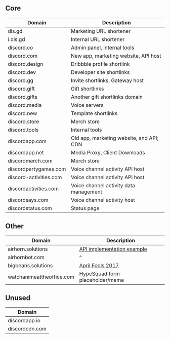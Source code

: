 ## Core

| Domain                | Description                              |
|-----------------------|------------------------------------------|
| dis.gd                | Marketing URL shortener                  |
| i.dis.gd              | Internal URL shortener                   |
| discord.co            | Admin panel, internal tools              |
| discord.com           | New app, marketing website, API host     |
| discord.design        | Dribbble profile shortlink               |
| discord.dev           | Developer site shortlinks                |
| discord.gg            | Invite shortlinks, Gateway host          |
| discord.gift          | Gift shortlinks                          |
| discord.gifts         | Another gift shortlinks domain           |
| discord.media         | Voice servers                            |
| discord.new           | Template shortlinks                      |
| discord.store         | Merch store                              |
| discord.tools         | Internal tools                           |
| discordapp.com        | Old app, marketing website, and API; CDN |
| discordapp.net        | Media Proxy, Client Downloads            |
| discordmerch.com      | Merch store                              |
| discordpartygames.com | Voice channel activity API host          |
| discord-activities.com| Voice channel activity API host          |
| discordactivities.com | Voice channel activity data management   |
| discordsays.com       | Voice channel activity host              |
| discordstatus.com     | Status page                              |

## Other

| Domain                    | Description                                                         |
|---------------------------|---------------------------------------------------------------------|
| airhorn.solutions         | [API implementation example](https://github.com/discord/airhornbot) |
| airhornbot.com            | ^                                                                   |
| bigbeans.solutions        | [April Fools 2017](https://youtu.be/9Z4GW6Vd6NI)                    |
| watchanimeattheoffice.com | HypeSquad form placeholder/meme                                     |

## Unused

| Domain         |
|----------------|
| discordapp.io  |
| discordcdn.com |
